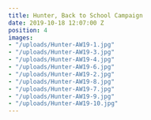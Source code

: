 ```yaml
---
title: Hunter, Back to School Campaign
date: 2019-10-18 12:07:00 Z
position: 4
images:
- "/uploads/Hunter-AW19-1.jpg"
- "/uploads/Hunter-AW19-3.jpg"
- "/uploads/Hunter-AW19-4.jpg"
- "/uploads/Hunter-AW19-6.jpg"
- "/uploads/Hunter-AW19-2.jpg"
- "/uploads/Hunter-AW19-8.jpg"
- "/uploads/Hunter-AW19-7.jpg"
- "/uploads/Hunter-AW19-9.jpg"
- "/uploads/Hunter-AW19-10.jpg"
---
```


